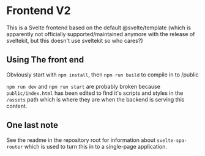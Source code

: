 # Frontend V2

This is a Svelte frontend based on the default @svelte/template (which is apparently not officially supported/maintained anymore with the release of sveltekit, but this doesn't use sveltekit so who cares?)

## Using The front end

Obviously start with `npm install`, then `npm run build` to compile in to /public

`npm run dev` and `npm run start` are probably broken because `public/index.html` has been edited to find it's scripts and styles in the `/assets` path which is where they are when the backend is serving this content.

## One last note

See the readme in the repository root for information about `svelte-spa-router` which is used to turn this in to a single-page application.
